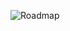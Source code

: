 ![Roadmap](https://user-images.githubusercontent.com/75398496/216417338-ef082524-a32e-465d-bf6a-2f992f7d35fb.png)
